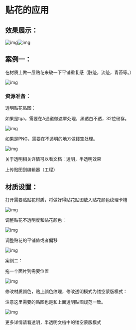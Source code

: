 # 贴花的应用

## 效果展示：

![img](https://arkimg.ark.online/1730183893798-10.png)![img](https://arkimg.ark.online/1730183893798-1.png)

## 案例一：

在材质上做一层贴花来破一下平铺重复感（脏迹，流迹，青苔等。）

![img](https://arkimg.ark.online/1730183893798-2.png)

### 资源准备：

透明贴花贴图：

如果是tga，需要在A通道做遮罩处理，黑透白不透，32位储存。

![img](https://arkimg.ark.online/1730183893798-3.png)

如果是PNG，需要在不透明的地方做镂空处理。

![img](https://arkimg.ark.online/1730183893798-4.png)

关于透明相关详情可以看文档：透明，半透明效果

上传贴图到编辑器（工程）

## 材质设置：

打开需要贴贴花材质，将做好得贴花贴图放入贴花颜色纹理卡槽

![img](https://arkimg.ark.online/1730183893798-5.png)

调整贴花不透明度和贴花颜色：

![img](https://arkimg.ark.online/1730183893798-6.png)

调整贴花的平铺值或者偏移

![img](https://arkimg.ark.online/1730183893798-7.png)

案例二：

拖一个面片到需要位置

![img](https://arkimg.ark.online/1730183893798-8.png)

修改材质颜色，贴上颜色纹理，修改透明模式为镂空蒙版模式：

注意这里需要的贴图也是和上面透明贴图规范一致。

![img](https://arkimg.ark.online/1730183893798-9.png)

更多详情请看透明，半透明文档中的镂空蒙版模式
